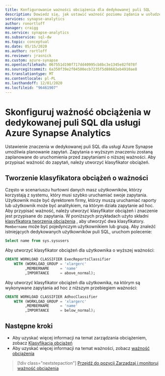 ```yaml
---
title: Konfigurowanie ważności obciążenia dla dedykowanej puli SQL
description: Dowiedz się, jak ustawić ważność poziomu żądania w usłudze Azure Synapse Analytics.
services: synapse-analytics
author: ronortloff
manager: craigg
ms.service: synapse-analytics
ms.subservice: sql-dw
ms.topic: conceptual
ms.date: 05/15/2020
ms.author: rortloff
ms.reviewer: jrasnick
ms.custom: azure-synapse
ms.openlocfilehash: 067551d198f717dd40995cb8bc3e1345e82f078f
ms.sourcegitcommit: 6a350f39e2f04500ecb7235f5d88682eb4910ae8
ms.translationtype: MT
ms.contentlocale: pl-PL
ms.lasthandoff: 12/01/2020
ms.locfileid: "96461907"
---
```

# <a name="configure-workload-importance-in-dedicated-sql-pool-for-azure-synapse-analytics"></a>Skonfiguruj ważność obciążenia w dedykowanej puli SQL dla usługi Azure Synapse Analytics

Ustawienie znaczenia w dedykowanej puli SQL dla usługi Azure Synapse umożliwia planowanie zapytań. Zapytania o wyższym znaczeniu zostaną zaplanowane do uruchomienia przed zapytaniami o niższej ważności. Aby przypisać ważność do zapytań, należy utworzyć klasyfikator obciążeń.

## <a name="create-a-workload-classifier-with-importance"></a>Tworzenie klasyfikatora obciążeń o ważności

Często w scenariuszu hurtowni danych masz użytkowników, którzy korzystają z systemu, który musi szybko uruchamiać swoje zapytania.  Użytkownik może być dyrektorem firmy, którzy muszą uruchamiać raporty lub użytkownik może być analitykiem, na którym działa zapytanie ad hoc. Aby przypisać ważność, należy utworzyć klasyfikator obciążeń i znaczenie jest przypisane do zapytania.  W poniższych przykładach użyto składni  [klasyfikatora tworzenia obciążenia](/sql/t-sql/statements/create-workload-classifier-transact-sql?toc=/azure/synapse-analytics/sql-data-warehouse/toc.json&bc=/azure/synapse-analytics/sql-data-warehouse/breadcrumb/toc.json&view=azure-sqldw-latest) , aby utworzyć dwa klasyfikatory. `Membername` może być pojedynczym użytkownikiem lub grupą.  Aby znaleźć istniejących dedykowanych użytkowników puli SQL, uruchom polecenie:

```sql
Select name from sys.sysusers
```

Aby utworzyć klasyfikator obciążeń dla użytkownika o wyższej ważności:

```sql
CREATE WORKLOAD CLASSIFIER ExecReportsClassifier
    WITH (WORKLOAD_GROUP = 'xlargerc'
         ,MEMBERNAME     = 'name' 
         ,IMPORTANCE     = above_normal);
```

Aby utworzyć klasyfikator obciążeń dla użytkownika, na którym są wykonywane zapytania ad hoc z niższym przebiegiem ważności:  

```sql
CREATE WORKLOAD CLASSIFIER AdhocClassifier
    WITH (WORKLOAD_GROUP = 'xlargerc'
         ,MEMBERNAME     = 'name' 
         ,IMPORTANCE     = below_normal);
```

## <a name="next-steps"></a>Następne kroki

- Aby uzyskać więcej informacji na temat zarządzania obciążeniem, zobacz [Klasyfikacja obciążeń](sql-data-warehouse-workload-classification.md)
- Aby uzyskać więcej informacji na temat ważności, zobacz [ważność obciążenia](sql-data-warehouse-workload-importance.md)

> [!div class="nextstepaction"]
> [Przejdź do pozycji Zarządzaj i monitoruj ważność obciążenia](sql-data-warehouse-how-to-manage-and-monitor-workload-importance.md)
